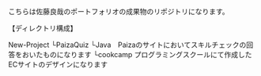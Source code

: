 
こちらは佐藤良哉のポートフォリオの成果物のリポジトリになります。

【ディレクトリ構成】

New-Project
└PaizaQuiz
 └Java　Paizaのサイトにおいてスキルチェックの回答をおいたものになります
└cookcamp プログラミングスクールにて作成したECサイトのデザインになります
 
